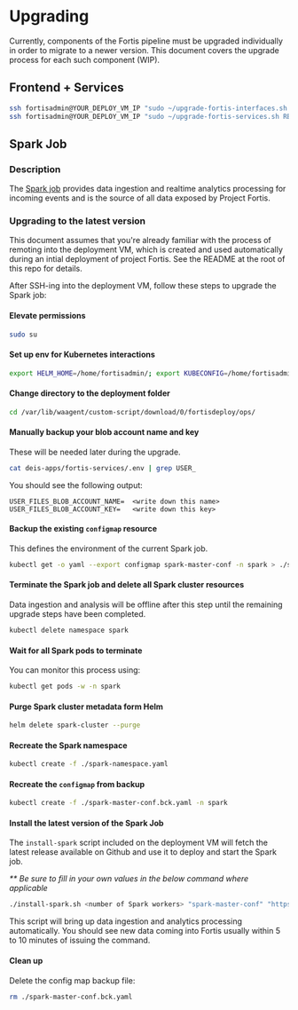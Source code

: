 # Upgrading
Currently, components of the Fortis pipeline must be upgraded individually in order to migrate to a newer version. This document covers the upgrade process for each such component (WIP).

## Frontend + Services

```sh
ssh fortisadmin@YOUR_DEPLOY_VM_IP "sudo ~/upgrade-fortis-interfaces.sh RELEASE_TO_INSTALL"
ssh fortisadmin@YOUR_DEPLOY_VM_IP "sudo ~/upgrade-fortis-services.sh RELEASE_TO_INSTALL"
```

## Spark Job
### Description
The [Spark job](github.com/CatalystCode/project-fortis-spark) provides data ingestion and realtime analytics processing for incoming events and is the source of all data exposed by Project Fortis.

### Upgrading to the latest version
This document assumes that you're already familiar with the process of remoting into the deployment VM, which is created and used automatically during an intial deployment of project Fortis. See the README at the root of this repo for details.

After SSH-ing into the deployment VM, follow these steps to upgrade the Spark job:


#### Elevate permissions

```bash
sudo su
```

#### Set up env for Kubernetes interactions

```bash
export HELM_HOME=/home/fortisadmin/; export KUBECONFIG=/home/fortisadmin/.kube/config
```
  
#### Change directory to the deployment folder

```bash
cd /var/lib/waagent/custom-script/download/0/fortisdeploy/ops/
```

#### Manually backup your blob account name and key
These will be needed later during the upgrade.
```bash
cat deis-apps/fortis-services/.env | grep USER_
```
You should see the following output:
```
USER_FILES_BLOB_ACCOUNT_NAME=  <write down this name>
USER_FILES_BLOB_ACCOUNT_KEY=   <write down this key>
```

#### Backup the existing `configmap` resource
This defines the environment of the current Spark job.

```bash
kubectl get -o yaml --export configmap spark-master-conf -n spark > ./spark-master-conf.bck.yaml
```

#### Terminate the Spark job and delete all Spark cluster resources
Data ingestion and analysis will be offline after this step until the remaining upgrade steps have been completed.

```bash
kubectl delete namespace spark
```

#### Wait for all Spark pods to terminate
You can monitor this process using:

```bash
kubectl get pods -w -n spark
```

#### Purge Spark cluster metadata form Helm

```bash
helm delete spark-cluster --purge
```

#### Recreate the Spark namespace

```bash
kubectl create -f ./spark-namespace.yaml
```

#### Recreate the `configmap` from backup

```bash
kubectl create -f ./spark-master-conf.bck.yaml -n spark
```

#### Install the latest version of the Spark Job

The `install-spark` script included on the deployment VM will fetch the latest release available on Github and use it to deploy and start the Spark job. 

<i>** Be sure to fill in your own values in the below command where applicable</i>

```bash
./install-spark.sh <number of Spark workers> "spark-master-conf" "https://fortiscentral.blob.core.windows.net/" "<your blob account name>" "<your blob key>"
```
This script will bring up data ingestion and analytics processing automatically. You should see new data coming into Fortis usually within 5 to 10 minutes of issuing the command.

#### Clean up

Delete the config map backup file:
```bash
rm ./spark-master-conf.bck.yaml
```
